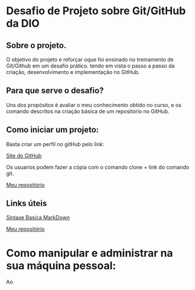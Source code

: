 # Desafio de Projeto sobre Git/GitHub da DIO
## Sobre o projeto.

O objetivo do projeto e reforçar oque foi ensinado no treinamento de Git/Github
em um desafio prático. tendo em vista o passo a passo da criação, desenvolvimento 
e implementação no GitHub.

## Para que serve o desafio?

Uns dos propósitos é avaliar o meu conhecimento obtido no curso, e os comando descritos
na criação básica de um repositório no GitHub.

## Como iniciar um projeto:
Basta criar um perfil no gitHub pelo link:

[Site do GitHub](https://github.com/)

Os usuarios podem fazer a cópia com o comando clone + link do comando git.

[Meu repositório](https://github.com/Cleiton-dev/dio-desafio-github-primeiro-repositorio/edit/main/README.md)

## Links úteis

[Sintaxe Basica MarkDown](https://www.markdownguide.org/getting-started/)

[Meu repositório](https://github.com/Cleiton-dev/dio-desafio-github-primeiro-repositorio/edit/main/README.md)

# Como manipular e administrar na sua máquina pessoal:

Ao 

